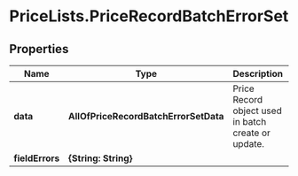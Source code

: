 # PriceLists.PriceRecordBatchErrorSet

## Properties
Name | Type | Description | Notes
------------ | ------------- | ------------- | -------------
**data** | **AllOfPriceRecordBatchErrorSetData** | Price Record object used in batch create or update. | [optional] 
**fieldErrors** | **{String: String}** |  | [optional] 
